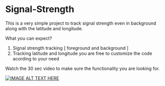 # Signal-Strength
This is a very simple project to track signal strength even in background along with the latitude and longitude. 

What you can expect?

1. Signal strength tracking [ foreground and background ]
2. Tracking latitude and longitude you are free to customize the code acording to your need

Watch the 30 sec video to make sure the functionality you are looking for.

[![IMAGE ALT TEXT HERE](https://img.youtube.com/vi/j44S9Y6xQCs/0.jpg)](https://www.youtube.com/watch?v=j44S9Y6xQCs)
